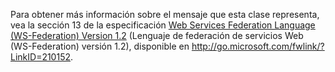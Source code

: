 Para obtener más información sobre el mensaje que esta clase representa, vea la sección 13 de la especificación [Web Services Federation Language (WS-Federation) Version 1.2](http://go.microsoft.com/fwlink/?LinkID=210152) (Lenguaje de federación de servicios Web (WS-Federation) versión 1.2), disponible en http://go.microsoft.com/fwlink/?LinkID=210152.